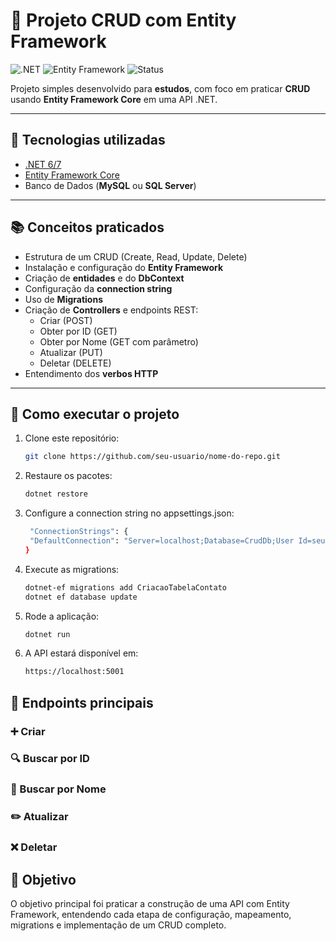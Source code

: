 # 📘 Projeto CRUD com Entity Framework

![.NET](https://img.shields.io/badge/.NET-6.0-blueviolet?logo=dotnet)
![Entity Framework](https://img.shields.io/badge/Entity%20Framework-Core-green)
![Status](https://img.shields.io/badge/Status-Em%20Estudo-yellow)

Projeto simples desenvolvido para **estudos**, com foco em praticar **CRUD** usando **Entity Framework Core** em uma API .NET.

---

## 🚀 Tecnologias utilizadas
- [.NET 6/7](https://dotnet.microsoft.com/)  
- [Entity Framework Core](https://learn.microsoft.com/ef/core/)  
- Banco de Dados (**MySQL** ou **SQL Server**)  

---

## 📚 Conceitos praticados
- Estrutura de um CRUD (Create, Read, Update, Delete)  
- Instalação e configuração do **Entity Framework**  
- Criação de **entidades** e do **DbContext**  
- Configuração da **connection string**  
- Uso de **Migrations**  
- Criação de **Controllers** e endpoints REST:
  - Criar (POST)  
  - Obter por ID (GET)  
  - Obter por Nome (GET com parâmetro)  
  - Atualizar (PUT)  
  - Deletar (DELETE)  
- Entendimento dos **verbos HTTP**  

---

## 🔧 Como executar o projeto
1. Clone este repositório:
   ```bash
   git clone https://github.com/seu-usuario/nome-do-repo.git
   
3. Restaure os pacotes:
   ```bash
   dotnet restore

4. Configure a connection string no appsettings.json:
   ```bash
    "ConnectionStrings": {
    "DefaultConnection": "Server=localhost;Database=CrudDb;User Id=seu-usuario;Password=sua-senha;"
   }

5. Execute as migrations:
   ```bash
   dotnet-ef migrations add CriacaoTabelaContato
   dotnet ef database update

6. Rode a aplicação:
    ```bash
   dotnet run

7. A API estará disponível em:
    ```bash
   https://localhost:5001

## 📌 Endpoints principais

### ➕ Criar
### 🔍 Buscar por ID
### 🔎 Buscar por Nome
### ✏️ Atualizar
### ❌ Deletar

## 🎯 Objetivo

O objetivo principal foi praticar a construção de uma API com Entity Framework, entendendo cada etapa de configuração, mapeamento, migrations e implementação de um CRUD completo.

